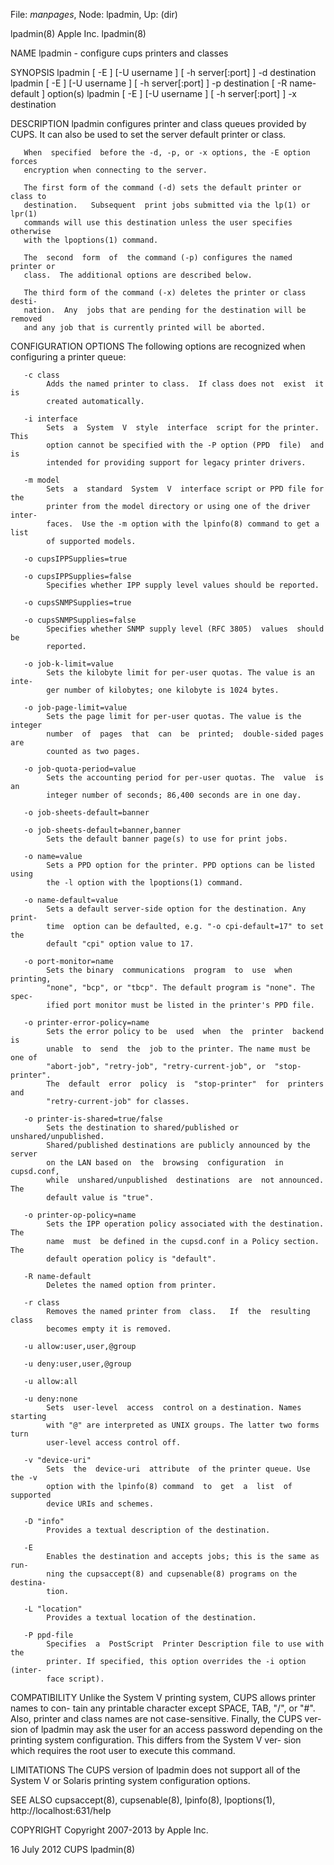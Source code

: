 File: *manpages*,  Node: lpadmin,  Up: (dir)

lpadmin(8)                        Apple Inc.                        lpadmin(8)



NAME
       lpadmin - configure cups printers and classes

SYNOPSIS
       lpadmin [ -E ] [-U username ] [ -h server[:port] ] -d destination
       lpadmin  [ -E ] [-U username ] [ -h server[:port] ] -p destination [ -R
       name-default ] option(s)
       lpadmin [ -E ] [-U username ] [ -h server[:port] ] -x destination

DESCRIPTION
       lpadmin configures printer and class queues provided by  CUPS.  It  can
       also be used to set the server default printer or class.

       When  specified  before the -d, -p, or -x options, the -E option forces
       encryption when connecting to the server.

       The first form of the command (-d) sets the default printer or class to
       destination.   Subsequent  print jobs submitted via the lp(1) or lpr(1)
       commands will use this destination unless the user specifies  otherwise
       with the lpoptions(1) command.

       The  second  form  of  the command (-p) configures the named printer or
       class.  The additional options are described below.

       The third form of the command (-x) deletes the printer or class  desti-
       nation.  Any  jobs that are pending for the destination will be removed
       and any job that is currently printed will be aborted.

CONFIGURATION OPTIONS
       The following options are recognized when configuring a printer queue:

       -c class
            Adds the named printer to class.  If class does not  exist  it  is
            created automatically.

       -i interface
            Sets  a  System  V  style  interface  script for the printer. This
            option cannot be specified with the -P option (PPD  file)  and  is
            intended for providing support for legacy printer drivers.

       -m model
            Sets  a  standard  System  V  interface script or PPD file for the
            printer from the model directory or using one of the driver inter-
            faces.  Use the -m option with the lpinfo(8) command to get a list
            of supported models.

       -o cupsIPPSupplies=true

       -o cupsIPPSupplies=false
            Specifies whether IPP supply level values should be reported.

       -o cupsSNMPSupplies=true

       -o cupsSNMPSupplies=false
            Specifies whether SNMP supply level (RFC 3805)  values  should  be
            reported.

       -o job-k-limit=value
            Sets the kilobyte limit for per-user quotas. The value is an inte-
            ger number of kilobytes; one kilobyte is 1024 bytes.

       -o job-page-limit=value
            Sets the page limit for per-user quotas. The value is the  integer
            number  of  pages  that  can  be  printed;  double-sided pages are
            counted as two pages.

       -o job-quota-period=value
            Sets the accounting period for per-user quotas. The  value  is  an
            integer number of seconds; 86,400 seconds are in one day.

       -o job-sheets-default=banner

       -o job-sheets-default=banner,banner
            Sets the default banner page(s) to use for print jobs.

       -o name=value
            Sets a PPD option for the printer. PPD options can be listed using
            the -l option with the lpoptions(1) command.

       -o name-default=value
            Sets a default server-side option for the destination. Any  print-
            time  option can be defaulted, e.g. "-o cpi-default=17" to set the
            default "cpi" option value to 17.

       -o port-monitor=name
            Sets the binary  communications  program  to  use  when  printing,
            "none", "bcp", or "tbcp". The default program is "none". The spec-
            ified port monitor must be listed in the printer's PPD file.

       -o printer-error-policy=name
            Sets the error policy to be  used  when  the  printer  backend  is
            unable  to  send  the  job to the printer. The name must be one of
            "abort-job", "retry-job", "retry-current-job", or  "stop-printer".
            The  default  error  policy  is  "stop-printer"  for  printers and
            "retry-current-job" for classes.

       -o printer-is-shared=true/false
            Sets the destination to shared/published or  unshared/unpublished.
            Shared/published destinations are publicly announced by the server
            on the LAN based on  the  browsing  configuration  in  cupsd.conf,
            while  unshared/unpublished  destinations  are  not announced. The
            default value is "true".

       -o printer-op-policy=name
            Sets the IPP operation policy associated with the destination. The
            name  must  be defined in the cupsd.conf in a Policy section.  The
            default operation policy is "default".

       -R name-default
            Deletes the named option from printer.

       -r class
            Removes the named printer from  class.   If  the  resulting  class
            becomes empty it is removed.

       -u allow:user,user,@group

       -u deny:user,user,@group

       -u allow:all

       -u deny:none
            Sets  user-level  access  control on a destination. Names starting
            with "@" are interpreted as UNIX groups. The latter two forms turn
            user-level access control off.

       -v "device-uri"
            Sets  the  device-uri  attribute  of the printer queue. Use the -v
            option with the lpinfo(8) command  to  get  a  list  of  supported
            device URIs and schemes.

       -D "info"
            Provides a textual description of the destination.

       -E
            Enables the destination and accepts jobs; this is the same as run-
            ning the cupsaccept(8) and cupsenable(8) programs on the  destina-
            tion.

       -L "location"
            Provides a textual location of the destination.

       -P ppd-file
            Specifies  a  PostScript  Printer Description file to use with the
            printer. If specified, this option overrides the -i option (inter-
            face script).

COMPATIBILITY
       Unlike  the System V printing system, CUPS allows printer names to con-
       tain any printable character except SPACE, TAB,  "/",  or  "#".   Also,
       printer and class names are not case-sensitive.  Finally, the CUPS ver-
       sion of lpadmin may ask the user for an access  password  depending  on
       the  printing system configuration. This differs from the System V ver-
       sion which requires the root user to execute this command.

LIMITATIONS
       The CUPS version of lpadmin does not support all of  the  System  V  or
       Solaris printing system configuration options.

SEE ALSO
       cupsaccept(8), cupsenable(8), lpinfo(8), lpoptions(1),
       http://localhost:631/help

COPYRIGHT
       Copyright 2007-2013 by Apple Inc.



16 July 2012                         CUPS                           lpadmin(8)
